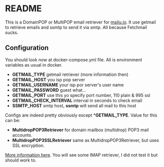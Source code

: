# README

This is a DomainPOP or MultiPOP email retriever for [mailu.io](http://mailu.io). It use getmail to retrieve emails and ssmtp to send it via smtp. All because Fetchmail sucks.

## Configuration

You should look now at docker-compose.yml file. All is environment variables as usual in docker.

   - **GETMAIL_TYPE** getmail retriever (more information then)
   - **GETMAIL_HOST** you isp pop server
   - **GETMAIL_USERNAME** your isp por server's user name
   - **GETMAIL_PASSWORD** guest what...
   - **GETMAIL_PORT** use this yo specify port number, 110 plain & 995 ssl
   - **GETMAIL_CHECK_INTERVAL** interval in seconds to check email
   - **SSMTP_HOST** smtp host, **ssmtp** will send all mail to this host

Configs are indeed pretty obviously except ***GETMAIL_TYPE**. Value for this can be:

   - **MultidropPOP3Retriever** for domain mailbox (multidrop) POP3 mail accounts.
   - **MultidropPOP3SSLRetriever** same as MultidropPOP3Retriever, but uses SSL encryption.

[More information here](http://pyropus.ca/software/getmail/configuration.html#retriever-multidroppop3). You will see some IMAP retriever, I did not test it but should work to.